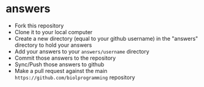# answers

* Fork this repository
* Clone it to your local computer
* Create a new directory (equal to your github username) in the "answers" directory to hold your answers
* Add your answers to your ```answers/username``` directory
* Commit those answers to the repository
* Sync/Push those answers to github
* Make a pull request against the main ```https://github.com/biolprogramming``` repository
